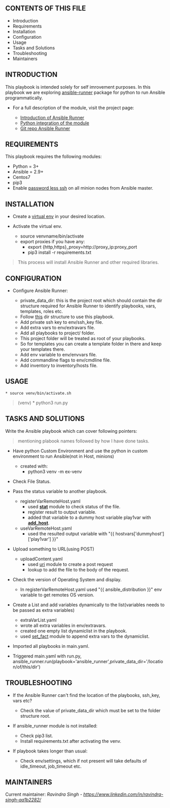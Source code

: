 CONTENTS OF THIS FILE
---------------------

 * Introduction
 * Requirements
 * Installation
 * Configuration
 * Usage
 * Tasks and Solutions
 * Troubleshooting
 * Maintainers
 
INTRODUCTION
------------

This playbook is intended solely for self imrovement purposes. In this playbook we are 
exploring [ansible-runner](https://ansible-runner.readthedocs.io/en/stable/intro.html) package for python to run Ansible programmatically.

 * For a full description of the module, visit the project page:
 
   * [Introduction of Ansible Runner](https://ansible-runner.readthedocs.io/en/stable/intro.html)
   * [Python integration of the module](https://ansible-runner.readthedocs.io/en/stable/python_interface.html)
   * [Git repo Ansible Runner](https://github.com/ansible/ansible-runner/blob/devel/ansible_runner/)
   
REQUIREMENTS
------------

This playbook requires the following modules:

 * Python = 3+
 * Ansible = 2.9+
 * Centos7
 * pip3
 * Enable [password less ssh](https://www.redhat.com/sysadmin/passwordless-ssh) on all minion nodes from Ansible master.
 
INSTALLATION
------------
 
 * Create a [virtual env](https://docs.python.org/3/library/venv.html) in your desired location.

 * Activate the virtual env.
    * source venvname/bin/activate
    * export proxies if you have any:
        * export {http,https}_proxy=http://proxy_ip:proxy_port
        * pip3 install -r requirements.txt
        
  > This process will install Ansible Runner and other required libraries.

CONFIGURATION
-------------
 
 * Configure Ansible Runner:

   - private_data_dir: this is the project root which should contain the dir 
   structure required for Ansible Runner to identify playbooks, vars, templates,
   roles etc.
   - Follow [this](https://cdn.swapps.com/uploads/2019/10/image-6.png) dir structure to use this playbook.
   - Add private ssh key to env/ssh_key file.
   - Add extra vars to env/extravars file.
   - Add all playbooks to project/ folder.
   - This project folder will be treated as root of your playbooks.
   - So for templates you can create a template folder in there and keep your templates there.
   - Add env variable to env/envvars file.
   - Add commandline flags to env/cmdline file.
   - Add inventory to inventory/hosts file.

USAGE
-----

    * source venv/bin/activate.sh
   >(venv) * python3 run.py


TASKS AND SOLUTIONS
------------------- 
 Write the Ansible playbook which can cover following pointers:
 
 > mentioning plabook names followed by how I have done tasks.

* Have python Custom Environment and use the python in custom environment to run Ansible(not in Host, minions)
    * created with:
         * python3 venv -m ex-venv
         
* Check File Status.
* Pass the status variable to another playbook.
    * registerVarRemoteHost.yaml
        * used [**stat**](https://docs.ansible.com/ansible/latest/modules/stat_module.html) module to check status of the file.
        * register result to output variable.
        * added that variable to a dummy host variable play1var with [**add_host**](https://docs.ansible.com/ansible/latest/modules/add_host_module.html).
    * useVarRemoteHost.yaml
        * used the resulted output variable with "{{ hostvars['dummyhost']['play1var'] }}"
        
* Upload something to URL(using POST)
    * uploadContent.yaml
        * used [uri](https://docs.ansible.com/ansible/latest/modules/uri_module.html) module to create a post request 
        * lookup to add the file to the body of the request.
        
* Check the version of Operating System and display.
    * In registerVarRemoteHost.yaml used "{{ ansible_distribution }}" env variable to get remotes OS version.
    
* Create a List and add variables dynamically to the list(variables needs to be passed as extra variables)  
    * extraVarList.yaml
    * wrote all extra variables in env/extravars.
    * created one empty list dynamiclist in the playbook.
    * used [set_fact](https://docs.ansible.com/ansible/latest/modules/set_fact_module.html) module 
    to append extra vars to the dynamiclist.
* Imported all playbooks in main.yaml.
* Triggered main.yaml with run.py, ansible_runner.run(playbook='ansible_runner',private_data_dir='/location/of/this/dir')

    
TROUBLESHOOTING
---------------

* If the Ansible Runner can't find the location of the playbooks, ssh_key, vars etc?
    - Check the value of  private_data_dir which must be set to the folder structure root.

* If ansible_runner module is not installed:
    - Check pip3 list.
    - Install requirements.txt after activating the venv.
    
* If playbook takes longer than usual:
    
    - Check env/settings, which if not present will take defaults of idle_timeout, job_timeout etc.


MAINTAINERS
-----------

Current maintainer:
    _Ravindra Singh - https://www.linkedin.com/in/ravindra-singh-aa1b2282/_





 
